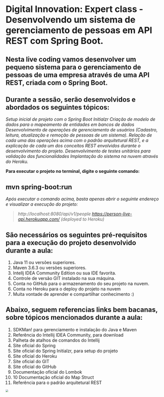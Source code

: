 # Digital Innovation: Expert class - Desenvolvendo um sistema de gerenciamento de pessoas em API REST com Spring Boot.
## Nesta live coding vamos desenvolver um pequeno sistema para o gerenciamento de pessoas de uma empresa através de uma API REST, criada com o Spring Boot.

## Durante a sessão, serão desenvolvidos e abordados os seguintes tópicos:

*Setup inicial de projeto com o Spring Boot Initialzr
Criação de modelo de dados para o mapeamento de entidades em bancos de dados
Desenvolvimento de operações de gerenciamento de usuários (Cadastro, leitura, atualização e remoção de pessoas de um sistema).
Relação de cada uma das operações acima com o padrão arquitetural REST, e a explicação de cada um dos conceitos REST envolvidos durante o desenvolvimento do projeto.
Desenvolvimento de testes unitários para validação das funcionalidades
Implantação do sistema na nuvem através do Heroku.*

**Para executar o projeto no terminal, digite o seguinte comando:**

## mvn spring-boot:run 
*Após executar o comando acima, basta apenas abrir o seguinte endereço e visualizar a execução do projeto:*

>*http://localhost:8080/api/v1/people*
>*https://person-live-api.herokuapp.com/ (deployed to Heroku)*

## São necessários os seguintes pré-requisitos para a execução do projeto desenvolvido durante a aula:

1. Java 11 ou versões superiores.
2. Maven 3.6.3 ou versões superiores.
3. Intellj IDEA Community Edition ou sua IDE favorita.
4. Controle de versão GIT instalado na sua máquina.
5. Conta no GitHub para o armazenamento do seu projeto na nuvem.
6. Conta no Heroku para o deploy do projeto na nuvem
7. Muita vontade de aprender e compartilhar conhecimento :)

## Abaixo, seguem referencias links bem bacanas, sobre tópicos mencionados durante a aula:

 1. SDKMan! para gerenciamento e instalação do Java e Maven
 2. Referência do Intellij IDEA Community, para download
 3. Palheta de atalhos de comandos do Intellij
 4. Site oficial do Spring
 5. Site oficial do Spring Initialzr, para setup do projeto
 6. Site oficial do Heroku
 7. Site oficial do GIT
 8. Site oficial do GitHub
 9. Documentação oficial do Lombok
10. 10 Documentação oficial do Map Struct
11. Referência para o padrão arquitetural REST

  <img src="C:\Users\José Luiz\Pictures\H2_db.png" style="zoom:50%;" /> 

